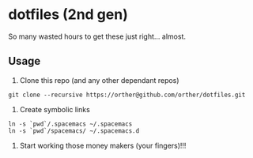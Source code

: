 dotfiles (2nd gen)
==================

So many wasted hours to get these just right... almost.

## Usage

1. Clone this repo (and any other dependant repos)

  ```
  git clone --recursive https://orther@github.com/orther/dotfiles.git
  ```

1. Create symbolic links

  ```
  ln -s `pwd`/.spacemacs ~/.spacemacs
  ln -s `pwd`/spacemacs/ ~/.spacemacs.d
  ```

1. Start working those money makers (your fingers)!!!
